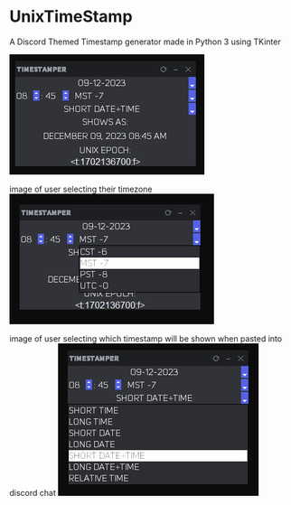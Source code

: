 # UnixTimeStamp
A Discord Themed Timestamp generator made in Python 3 using TKinter

![image of base user interface](./images/discord_timestamper_ui_1.png)

image of user selecting their timezone
![image of user selecting their timezone](./images/discord_timestamper_ui_2.png)

image of user selecting which timestamp will be shown when pasted into discord chat
![image of user selecting which timestamp will be shown when pasted into discord chat](./images/discord_timestamper_ui_3.png)
